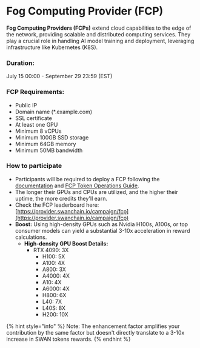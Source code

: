 # Fog Computing Provider (FCP)

**Fog Computing Providers (FCPs)** extend cloud capabilities to the edge of the network, providing scalable and distributed computing services. They play a crucial role in handling AI model training and deployment, leveraging infrastructure like Kubernetes (K8S).

### **Duration:**&#x20;

July 15 00:00 - September 29 23:59 (EST)

### **FCP Requirements:**

* Public IP
* Domain name (\*.example.com)
* SSL certificate
* At least one GPU
* Minimum 8 vCPUs
* Minimum 100GB SSD storage
* Minimum 64GB memory
* Minimum 50MB bandwidth

### **How to participate**

* Participants will be required to deploy a FCP following the [documentation](../../../computing-provider/fog-computing-provider-fcp/computing-provider-setup.md) and [FCP Token Operations Guide](../../../computing-provider/fog-computing-provider-fcp/fcp-token-operations-guide.md).
* The longer their GPUs and CPUs are utilized, and the higher their uptime, the more credits they'll earn.
* Check the FCP leaderboard here: [https://provider.swanchain.io/campaign/fcp](https://provider.swanchain.io/campaign/fcp)
* **Boost:** Using high-density GPUs such as Nvidia H100s, A100s, or top consumer models can yield a substantial 3-10x acceleration in reward calculations.
  * **High-density GPU Boost Details:**
    * RTX 4090: 3X
      * H100: 5X
      * A100: 4X
      * A800: 3X
      * A4000: 4X
      * A10: 4X
      * A6000: 4X
      * H800: 6X
      * L40: 7X
      * L40S: 8X
      * H200: 10X

{% hint style="info" %}
Note: The enhancement factor amplifies your contribution by the same factor but doesn't directly translate to a 3-10x increase in SWAN tokens rewards.
{% endhint %}
